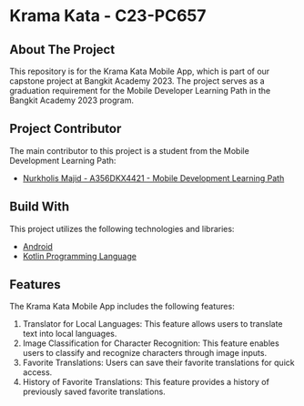 # Krama Kata - C23-PC657

## About The Project
This repository is for the Krama Kata Mobile App, which is part of our capstone project at Bangkit Academy 2023. The project serves as a graduation requirement for the Mobile Developer Learning Path in the Bangkit Academy 2023 program.

## Project Contributor
The main contributor to this project is a student from the Mobile Development Learning Path:

- [Nurkholis Majid - A356DKX4421 - Mobile Development Learning Path](https://github.com/nrkhlsmjd72)

## Build With
This project utilizes the following technologies and libraries:

- [Android](https://www.android.com)
- [Kotlin Programming Language](https://kotlinlang.org)

## Features
The Krama Kata Mobile App includes the following features:

1. Translator for Local Languages: This feature allows users to translate text into local languages.
2. Image Classification for Character Recognition: This feature enables users to classify and recognize characters through image inputs.
3. Favorite Translations: Users can save their favorite translations for quick access.
4. History of Favorite Translations: This feature provides a history of previously saved favorite translations.
